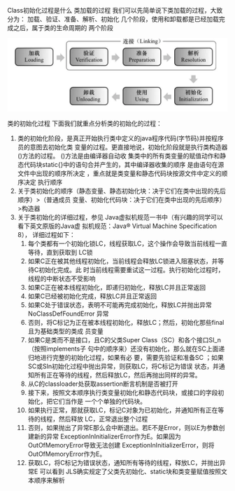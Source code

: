 Class初始化过程是什么
类加载的过程
我们可以先简单说下类加载的过程，大致分为：
加载、验证、准备、解析、初始化 几个阶段，使用和卸载都是已经加载完成之后，属于类的生命周期的
两个阶段

![alt text](image.png)

类的初始化过程
下面我们就重点分析类的初始化的过程：
1. 类的初始化阶段，是真正开始执行类中定义的java程序代码(字节码)并按程序员的意图去初始化类
变量的过程。更直接地说，初始化阶段就是执行类构造器()方法的过程。 ()方法是由编译器自动收
集类中的所有类变量的赋值动作和静态代码块static{}中的语句合并产生的，其中编译器收集的顺序
是由语句在源文件中出现的顺序所决定 ，重点就是类变量和静态代码块按源文件中定义的顺序决定
执行顺序
2. 关于类初始化的顺序（静态变量、静态初始化块：决于它们在类中出现的先后顺序）>（普通成员
变量、初始化代码块：决于它们在类中出现的先后顺序）>构造器
3. 关于类初始化的详细过程，参见 Java虚拟机规范一书中（有兴趣的同学可以看下英文原版的Java虚
拟机规范：Java® Virtual Machine Specification 8），
详细过程如下：
    1. 每个类都有一个初始化锁LC，线程获取LC，这个操作会导致当前线程一直等待，直到获取到
    LC锁
    2. 如果C正在被其他线程初始化，当前线程会释放LC锁进入阻塞状态，并等待C初始化完成。此
    时当前线程需要重试这一过程。执行初始化过程时，线程的中断状态不受影响
    3. 如果C正在被本线程初始化，即递归初始化，释放LC并且正常返回
    4. 如果C已经被初始化完成，释放LC并且正常返回
    5. 如果C处于错误状态，表明不可能再完成初始化，释放LC并抛出异常NoClassDefFoundError
    异常
    6. 否则，将C标记为正在被本线程初始化，释放LC；然后，初始化那些final且为基础类型的类成
    员变量
    7. 如果C是类而不是接口，且C的父类Super Class（SC）和各个接口SI_n（按照implements子
    句中的顺序来）还没有初始化，那么就在SC上面递归地进行完整的初始化过程，如果有必
    要，需要先验证和准备SC ；如果SC或SIn初始化过程中抛出异常，则获取LC，将C标记为错误
    状态，并通知所有正在等待的线程，然后释放LC，然后再抛出同样的异常。
    8. 从C的classloader处获取assertion断言机制是否被打开
    9. 接下来，按照文本顺序执行类变量初始化和静态代码块，或接口的字段初始化，把它们当作是
    一个个单独的代码块。
    10. 如果执行正常，那就获取LC，标记C对象为已初始化，并通知所有正在等待的线程，然后释放
    LC，正常退出整个过程
    11. 否则，如果抛出了异常E那么会中断退出。若E不是Error，则以E为参数创建新的异常
    ExceptionInInitializerError作为E。如果因为OutOfMemoryError导致无法创建
    ExceptionInInitializerError，则将OutOfMemoryError作为E。
    12. 获取LC，将C标记为错误状态，通知所有等待的线程，释放LC，并抛出异常E
    可以看到 JLS确实规定了父类先初始化、static块和类变量赋值按照文本顺序来解析